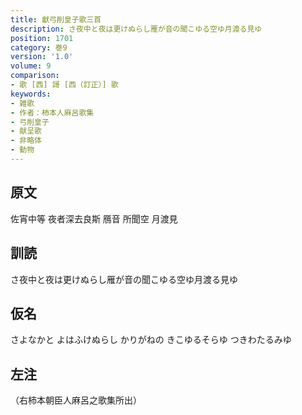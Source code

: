 ```yaml
---
title: 獻弓削皇子歌三首
description: さ夜中と夜は更けぬらし雁が音の聞こゆる空ゆ月渡る見ゆ
position: 1701
category: 巻9
version: '1.0'
volume: 9
comparison:
- 歌 [西] 謌 [西（訂正）] 歌
keywords:
- 雑歌
- 作者：柿本人麻呂歌集
- 弓削皇子
- 献呈歌
- 非略体
- 動物
---
```


## 原文

佐宵中等 夜者深去良斯 鴈音 所聞空 月渡見

## 訓読

さ夜中と夜は更けぬらし雁が音の聞こゆる空ゆ月渡る見ゆ

## 仮名

さよなかと よはふけぬらし かりがねの きこゆるそらゆ つきわたるみゆ

## 左注

（右柿本朝臣人麻呂之歌集所出）
